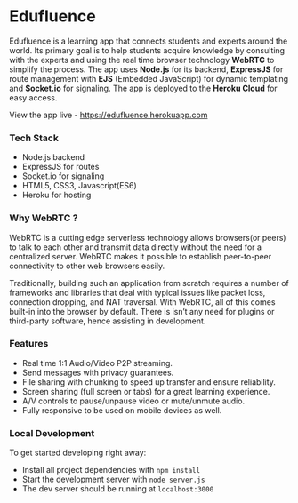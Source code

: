 # Edufluence
Edufluence is a learning app that connects students and experts around the world. Its primary goal is to help students acquire knowledge by consulting with the experts and using the real time browser technology **WebRTC** to simplify the process. The app uses **Node.js** for its backend, **ExpressJS** for route management with **EJS** (Embedded JavaScript) for dynamic templating and **Socket.io** for signaling. The app is deployed to the **Heroku Cloud** for easy access.

View the app live - https://edufluence.herokuapp.com

### Tech Stack
* Node.js backend
* ExpressJS for routes
* Socket.io for signaling
* HTML5, CSS3, Javascript(ES6)
* Heroku for hosting

### Why WebRTC ?
WebRTC is a cutting edge serverless technology allows browsers(or peers) to talk to each other and transmit data directly without the need for a centralized server. WebRTC makes it possible to establish peer-to-peer connectivity to other web browsers easily. 

Traditionally, building such an application from scratch requires a number of frameworks and libraries that deal with typical issues like packet loss, connection dropping, and NAT traversal. With WebRTC, all of this comes built-in into the browser by default. There is isn’t any need for plugins or third-party software, hence assisting in development.

### Features
* Real time 1:1 Audio/Video P2P streaming.
* Send messages with privacy guarantees.
* File sharing with chunking to speed up transfer and ensure reliability.
* Screen sharing (full screen or tabs) for a great learning experience.
* A/V controls to pause/unpause video or mute/unmute audio.
* Fully responsive to be used on mobile devices as well.

### Local Development
To get started developing right away:

* Install all project dependencies with `npm install`
* Start the development server with `node server.js`
* The dev server should be running at `localhost:3000`
